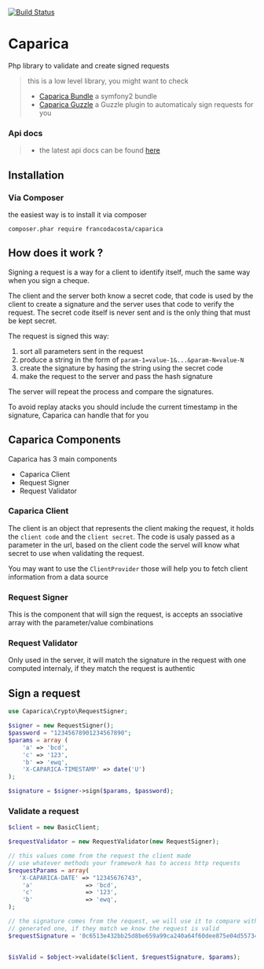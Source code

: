 
[![Build Status](https://travis-ci.org/francodacosta/caparica.png?branch=master)](https://travis-ci.org/francodacosta/caparica)
# Caparica

Php library to validate and create signed requests



> this is a low level library, you might want to check
>   * [Caparica Bundle](https://github.com/francodacosta/caparica-bundle) a symfony2 bundle
>   * [Caparica Guzzle](https://github.com/francodacosta/caparica-guzzle-plugin) a Guzzle plugin to automaticaly sign requests for you

### Api docs

>   * the latest api docs can be found [here](docs/ApiIndex.md)


## Installation


### Via Composer

the easiest way is to install it via composer

```composer.phar require francodacosta/caparica```

## How does it work ?
Signing a request is a way for a client to identify itself, much the same way when you sign a cheque.

The client and the server both know a secret code, that code is used by the client to create a signature and the server uses that code to verify the request. The secret code itself is never sent and is the only thing that must be kept secret.

The request is signed this way:
  1. sort all parameters sent in the request
  2. produce a string in the form of ```param-1=value-1&...&param-N=value-N```
  3. create the signature by hasing the string using the secret code
  4. make the request to the server and pass the hash signature

The server will repeat the process and compare the signatures.

To avoid replay atacks you should include the current timestamp in the signature, Caparica can handle that for you

## Caparica Components
Caparica has 3 main components

  * Caparica Client
  * Request Signer
  * Request Validator

### Caparica Client
The client is an object that represents the client making the request, it holds the ```client code``` and the ```client secret```.
The code is usaly passed as a parameter in the url, based on the client code the servel will know what secret to use when validating the request.

You may want to use the ```ClientProvider``` those will help you to fetch client information from a data source

### Request Signer
This is the component that will sign the request, is accepts an ssociative array with the parameter/value combinations

### Request Validator
Only used in the server, it will match the signature in the request with one computed internaly, if they match the request is authentic

## Sign a request

```php
use Caparica\Crypto\RequestSigner;

$signer = new RequestSigner();
$password = "12345678901234567890";
$params = array (
    'a' => 'bcd',
    'c' => '123',
    'b' => 'ewq',
    'X-CAPARICA-TIMESTAMP' => date('U')
);

$signature = $signer->sign($params, $password);

```

### Validate a request
```php
$client = new BasicClient;

$requestValidator = new RequestValidator(new RequestSigner);

// this values come from the request the client made
// use whatever methods your framework has to access http requests
$requestParams = array(
   'X-CAPARICA-DATE' => "12345676743",
    'a'               => 'bcd',
    'c'               => '123',
    'b'               => 'ewq',
);

// the signature comes from the request, we will use it to compare with the server
// generated one, if they match we know the request is valid
$requestSignature = '0c6513e432bb25d8be659a99ca240a64f60dee875e04d557341a677bfe08a1bf';


$isValid = $object->validate($client, $requestSignature, $params);


```
